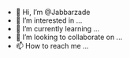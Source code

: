 - 👋 Hi, I’m @Jabbarzade
- 👀 I’m interested in ...
- 🌱 I’m currently learning ...
- 💞️ I’m looking to collaborate on ...
- 📫 How to reach me ...

<!---
Jabbarzade/Jabbarzade is a ✨ special ✨ repository because its `README.md` (this file) appears on your GitHub profile.
You can click the Preview link to take a look at your changes.
--->
